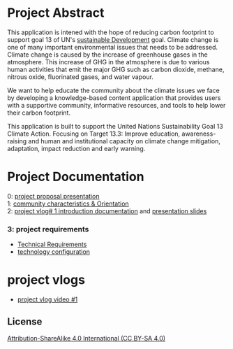# Project Abstract
This application is intened with the hope of reducing carbon footprint to support goal 13 of UN's [sustainable Development](https://www.un.org/sustainabledevelopment/climate-change/) goal.
Climate change is one of many important environmental issues that needs to be addressed. Climate change is caused by the increase of greenhouse gases in the atmosphere. This increase of GHG in the atmosphere is due to various human activities that emit the major GHG such as carbon dioxide, methane, nitrous oxide, fluorinated gases, and water vapour. 

We want to help educate the community about the climate issues we face by developing a knowledge-based content application that provides users with a supportive community, informative resources, and tools to help lower their carbon footprint. 

This application is built to support the United Nations Sustainability Goal 13 Climate Action.
Focusing on Target 13.3: Improve education, awareness-raising and human and institutional capacity on climate change mitigation, adaptation, impact reduction and early warning.

# Project Documentation
0: [project proposal presentation](https://github.com/moehared/Climate-awareness-V2/blob/main/documents/project%20sign%20off/ENSE%20400%20Project%20Start-up_.pdf)
<br>
1: [community characteristics & Orientation](https://github.com/moehared/Climate-awareness-V2/blob/main/documents/community%20characteristics/P02%20-%20405%20-%20Activity%20-%20Community%20characteristics%20%20orientation.pdf)
<br>
2: [project vlog# 1 introduction documentation](https://github.com/moehared/Climate-awareness-V2/blob/main/documents/vlog1/Project%20Vlog%20%231.pdf) and [presentation slides](https://github.com/moehared/Climate-awareness-V2/blob/main/documents/vlog1/Vlog%20Presentation.pdf) 
### 3: project requirements
* [Technical Requirements](https://github.com/moehared/Climate-awareness-V2/blob/main/documents/project%20requirement/technical%20requirment.pdf)
* [technology configuration](https://github.com/moehared/Climate-awareness-V2/blob/main/documents/project%20requirement/P03%20-%20405%20-%20Activity%20-%20Technology%20configuration%20inventory.pdf)

# project vlogs
* [project vlog video #1](https://youtu.be/VdBLrs5eckA)

## License 

[Attribution-ShareAlike 4.0 International (CC BY-SA 4.0)](https://creativecommons.org/licenses/by-sa/4.0/)
